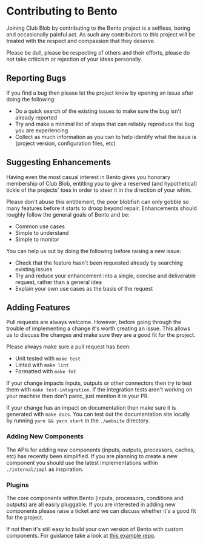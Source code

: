 Contributing to Bento
=======================

Joining Club Blob by contributing to the Bento project is a selfless, boring and occasionally painful act. As such any contributors to this project will be treated with the respect and compassion that they deserve.

Please be dull, please be respecting of others and their efforts, please do not take criticism or rejection of your ideas personally.

## Reporting Bugs

If you find a bug then please let the project know by opening an issue after doing the following:

- Do a quick search of the existing issues to make sure the bug isn't already reported
- Try and make a minimal list of steps that can reliably reproduce the bug you are experiencing
- Collect as much information as you can to help identify what the issue is (project version, configuration files, etc)

## Suggesting Enhancements

Having even the most casual interest in Bento gives you honorary membership of Club Blob, entitling you to give a reserved (and hypothetical) tickle of the projects' toes in order to steer it in the direction of your whim.

Please don't abuse this entitlement, the poor blobfish can only gobble so many features before it starts to droop beyond repair. Enhancements should roughly follow the general goals of Bento and be:

- Common use cases
- Simple to understand
- Simple to monitor

You can help us out by doing the following before raising a new issue:

- Check that the feature hasn't been requested already by searching existing issues
- Try and reduce your enhancement into a single, concise and deliverable request, rather than a general idea
- Explain your own use cases as the basis of the request

## Adding Features

Pull requests are always welcome. However, before going through the trouble of implementing a change it's worth creating an issue. This allows us to discuss the changes and make sure they are a good fit for the project.

Please always make sure a pull request has been:

- Unit tested with `make test`
- Linted with `make lint`
- Formatted with `make fmt`

If your change impacts inputs, outputs or other connectors then try to test them with `make test-integration`. If the integration tests aren't working on your machine then don't panic, just mention it in your PR.

If your change has an impact on documentation then make sure it is generated with `make docs`. You can test out the documentation site locally by running `yarn && yarn start` in the `./website` directory.

### Adding New Components

The APIs for adding new components (inputs, outputs, processors, caches, etc) has recently been simplified. If you are planning to create a new component you should use the latest implementations within `./internal/impl` as inspiration.

### Plugins

The core components within Bento (inputs, processors, conditions and outputs) are all easily pluggable. If you are interested in adding new components please raise a ticket and we can discuss whether it's a good fit for the project.

If not then it's still easy to build your own version of Bento with custom components. For guidance take a look at [this example repo](https://github.com/warpstreamlabs/bento-plugin-example).
